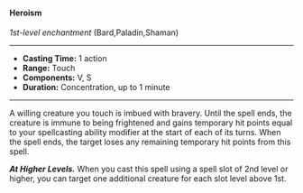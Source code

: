 #### Heroism
*1st-level enchantment* (Bard,Paladin,Shaman)
___
- **Casting Time:** 1 action
- **Range:** Touch
- **Components:** V, S
- **Duration:** Concentration, up to 1 minute
---
A willing creature you touch is imbued with bravery. Until the spell ends, the creature is immune to being frightened and gains temporary hit points equal to your spellcasting ability modifier at the start of each of its turns. When the spell ends, the target loses any remaining temporary hit points from this spell.

***At Higher Levels.*** When you cast this spell using a spell slot of 2nd level or higher, you can target one additional creature for each slot level above 1st.